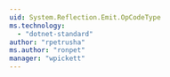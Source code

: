 ```yaml
---
uid: System.Reflection.Emit.OpCodeType
ms.technology: 
  - "dotnet-standard"
author: "rpetrusha"
ms.author: "ronpet"
manager: "wpickett"
---
```

